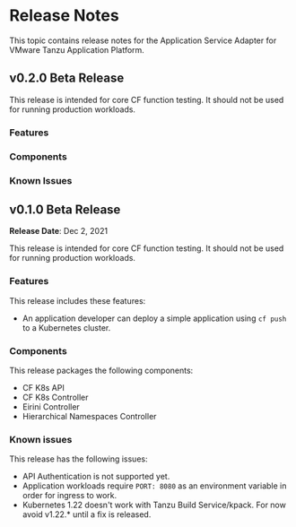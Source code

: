 # Release Notes

This topic contains release notes for the Application Service Adapter for VMware Tanzu Application Platform.

## <a id='0-2-0'></a> v0.2.0 Beta Release
This release is intended for core CF function testing. It should not be used for running production workloads.

### Features


### Components


### Known Issues





## <a id='0-1-0'></a> v0.1.0 Beta Release

**Release Date**: Dec 2, 2021

This release is intended for core CF function testing. It should not be used for running production workloads.

### Features
This release includes these features:

* An application developer can deploy a simple application using `cf push` to a Kubernetes cluster.

### Components

This release packages the following components:

* CF K8s API
* CF K8s Controller
* Eirini Controller
* Hierarchical Namespaces Controller

### Known issues
This release has the following issues: 

* API Authentication is not supported yet.
* Application workloads require `PORT: 8080` as an environment variable in order for ingress to work.
* Kubernetes 1.22 doesn't work with Tanzu Build Service/kpack. For now avoid v1.22.* until a fix is released.